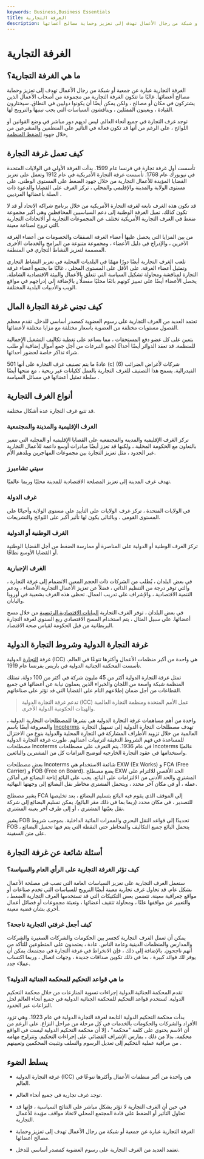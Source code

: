 ```yaml
---
keywords: Business,Business Essentials
title: الغرفة التجارية
description: الغرفة التجارية عبارة عن جمعية أو شبكة من رجال الأعمال تهدف إلى تعزيز وحماية مصالح أعضائها.
---
```


# الغرفة التجارية
## ما هي الغرفة التجارية؟

الغرفة التجارية عبارة عن جمعية أو شبكة من رجال الأعمال تهدف إلى تعزيز وحماية مصالح أعضائها. غالبًا ما تتكون الغرفة التجارية من مجموعة من أصحاب الأعمال الذين يشتركون في مكان أو مصالح ، ولكن يمكن أيضًا أن يكونوا دوليين في النطاق. سيختارون القيادة ، ويعينون الممثلين ، ويناقشون السياسات التي يجب تبنيها والترويج لها.

توجد غرف التجارة في جميع أنحاء العالم. ليس لديهم دور مباشر في وضع القوانين أو اللوائح ، على الرغم من أنها قد تكون فعالة في التأثير على المنظمين والمشرعين من خلال جهود [الضغط المنظمة.](/lobby)

## كيف تعمل غرفة التجارة

تأسست أول غرفة تجارة في فرنسا عام 1599. بدأت الغرفة الأولى في الولايات المتحدة في نيويورك عام 1768. تأسست غرفة التجارة الأمريكية في عام 1912 وتعمل على تعزيز القضايا المؤيدة للأعمال التجارية من خلال جهود الضغط على المستوى الوطني. على مستوى الولاية والمدينة والإقليمي والمحلي ، تركز الغرف على القضايا والدعوة ذات الصلة بأعضائها الفرديين .

قد تكون هذه الغرف تابعة لغرفة التجارة الأمريكية من خلال برنامج شراكة الاتحاد أو قد لا تكون كذلك. تميل الغرفة الوطنية إلى دعم السياسيين المحافظين وهي أكبر مجموعة ضغط في الغرف التجارية الأمريكية تختلف عن المجموعات التجارية أو الاتحادات التجارية التي تروج لصناعة معينة.

من بين المزايا التي يحصل عليها أعضاء الغرفة الصفقات والخصومات من أعضاء الغرفة الآخرين ، والإدراج في دليل الأعضاء ، ومجموعة متنوعة من البرامج والخدمات الأخرى المصممة لتعزيز النشاط التجاري في المنطقة.

تلعب الغرف التجارية أيضًا دورًا مهمًا في البلديات المحلية في تعزيز النشاط التجاري وتمثيل أعضاء الغرفة. على الأقل على المستوى المحلي ، غالبًا ما يجتمع أعضاء غرفة التجارة لمناقشة ومحاولة تشكيل السياسة التي تتعلق بالأعمال والبيئة الاقتصادية الشاملة. يحصل الأعضاء أيضًا على تمييز كونهم بائعًا محليًا مفضلًا [،](/vendor) بالإضافة إلى إدراجهم في مواقع الويب والأدبيات البلدية المختلفة.

## كيف تجني غرفة التجارة المال

تعتمد العديد من الغرف التجارية على رسوم العضوية كمصدر أساسي للدخل. تقدم معظم الفصول مستويات مختلفة من العضوية بأسعار مختلفة مع مزايا مختلفة لأعضائها.

يتعين على كل عضو دفع المستحقات ، مما يساعد على تغطية تكاليف التشغيل الإجمالية للمنظمة. قد تعقد الدوائر أيضًا أحداثًا لجمع التبرعات من أجل جمع أموال إضافية أو طلب شراء تذاكر خاصة لحضور أحداثها.

عادةً ما يتم تصنيف غرف التجارة على أنها 501 (c) (6) شركات لأغراض الضرائب الفيدرالية. يسمح هذا التصنيف للغرف التجارية بالعمل ككيانات غير ربحية ، مع منحها أيضًا سلطة تمثيل أعضائها في مسائل السياسة .

## أنواع الغرف التجارية

قد تتبع غرف التجارة عدة أشكال مختلفة.

### الغرف الإقليمية والمدينة والمجتمعية

تركز الغرف الإقليمية والمدينة والمجتمعية على القضايا الإقليمية أو المحلية التي تتميز بالتعاون مع الحكومة المحلية ، ولكنها قد تعزز أيضًا مبادرات أوسع داعمة للأعمال التجارية عبر الحدود ، مثل تعزيز التجارة بين مجموعات المهاجرين وبلدهم الأم.

### سيتي تشامبرز

تهدف غرف المدينة إلى تعزيز المصلحة الاقتصادية للمدينة محليًا وربما عالميًا.

### غرف الدولة

في الولايات المتحدة ، تركز غرف الولايات على التأييد على مستوى الولاية وأحيانًا على المستوى القومي ، وبالتالي يكون لها تأثير أكبر على اللوائح والتشريعات.

### الغرف الوطنية أو الدولية

تركز الغرف الوطنية أو الدولية على المناصرة أو ممارسة الضغط من أجل القضايا الوطنية أو القضايا الأوسع نطاقًا.

### الغرف الإجبارية

في بعض البلدان ، يُطلب من الشركات ذات الحجم المعين الانضمام إلى غرفة التجارة ، والتي توفر درجة من التنظيم الذاتي ، فضلاً عن تعزيز الأعمال التجارية الأعضاء ، ودعم التنمية الاقتصادية ، والإشراف على تدريب العمال. تحظى هذه الغرف بشعبية في أوروبا واليابان.

في بعض البلدان ، توفر الغرف التجارية [البيانات الاقتصادية الرئيسية](/economic_indicator) من خلال مسح أعضائها. على سبيل المثال ، يتم استخدام المسح الاقتصادي ربع السنوي لغرفة التجارة البريطانية من قبل الحكومة لقياس صحة الاقتصاد.

## غرفة التجارة الدولية وشروط التجارة الدولية

غرفة [التجارة](/international-chamber-of-commerce-icc) الدولية (ICC) هي واحدة من أكبر منظمات الأعمال وأكثرها تنوعًا في العالم. تأسست المحكمة الجنائية الدولية في باريس بفرنسا عام 1919.

تمثل غرفة التجارة الدولية أكثر من 45 مليون شركة في أكثر من 100 دولة. تمتلك المنظمة شبكة واسعة من اللجان والخبراء الذين يعملون نيابة عن أعضائها في جميع القطاعات من أجل ضمان إطلاعهم التام على القضايا التي قد تؤثر على صناعاتهم.

> تدعم غرفة التجارة الدولية (ICC) عمل الأمم المتحدة ومنظمة التجارة العالمية والهيئات الحكومية الدولية الأخرى.

>

واحدة من أهم مساهمات غرفة التجارة الدولية هي نشرها للمصطلحات التجارية الدولية ، والمعروفة أيضًا باسم [Incoterms](/incoterms). تهدف مصطلحات التجارة الدولية إلى تسهيل التجارة العالمية من خلال تزويد الأطراف المشاركة في التجارة المحلية والدولية بنوع من الاختزال للمساعدة في فهم الشروط الدقيقة لترتيبات أعمالهم. طورت غرفة التجارة الدولية مصطلحات Incoterms في عام 1936. يتم التعرف على مصطلحات Incoterms عالميًا واستخدامها في عقود التجارة الخارجية لتوضيح التزامات كل من المشترين والبائعين.

بعض مصطلحات Incoterms شائعة الاستخدام هي EXW (Ex Works) و FCA (Free Carrier) و FOB (Free on Board). يضع مصطلح EXW الحد الأقصى للالتزام على المشتري والحد الأدنى من الالتزامات على البائع. يجب على البائع إتاحة البضائع في أماكن عمله ، أو في مكان آخر محدد ، ويتحمل المشتري مخاطر نقل البضائع إلى وجهتها النهائية.

يشير مصطلح FCA إلى الموقف الذي يقوم فيه البائع بتسليم البضائع ، بعد تخليصها للتصدير ، في مكان محدد (ربما بما في ذلك مقر البائع). يمكن تسليم البضائع إلى شركة نقل يعيّنها المشتري ، أو إلى طرف آخر يعينه المشتري.

يشير FOB تحديدًا إلى قواعد النقل البحري والممرات المائية الداخلية. بموجب شروط FOB ، يتحمل البائع جميع التكاليف والمخاطر حتى النقطة التي يتم فيها تحميل البضائع على متن السفينة.

## أسئلة شائعة عن غرفة التجارة

### كيف تؤثر الغرفة التجارية على الرأي العام والسياسة؟

ستعمل الغرف التجارية على تعزيز السياسات العامة التي تصب في مصلحة الأعمال بشكل عام. قد تحاول غرف تجارية معينة أيضًا الترويج للسياسات التي تخدم صناعات أو مواقع جغرافية معينة. تتضمن بعض التكتيكات التي قد تستخدمها الغرف التجارية الضغط ، والتعبير عن مواقفها علنًا ، ومحاولة تثقيف أعضائها ، وتعبئة مجموعات أو فصائل أعمال أخرى بشأن قضية معينة.

### كيف أجعل غرفتي التجارية ناجحة؟

يمكن أن تعمل الغرف التجارية كجسر بين الحكومات والشركات الصغيرة والشركات والمدارس والمنظمات الدينية وعامة الناس. عادة ، يعتمدون على المتطوعين للتأكد من أنهم ناجحون. بالإضافة إلى ذلك ، فإن الانخراط في غرفة التجارة في مجتمعك يمكن أن يوفر لك فوائد كبيرة ، بما في ذلك تكوين صداقات جديدة ، وجهات اتصال ، وربما اكتساب عملاء جدد.

### ما هي قواعد التحكيم للمحكمة الجنائية الدولية؟

تقدم المحكمة الجنائية الدولية إجراءات تسوية المنازعات من خلال محكمة التحكيم الدولية. تُستخدم قواعد التحكيم للمحكمة الجنائية الدولية في جميع أنحاء العالم لحل النزاعات عبر الحدود.

بدأت محكمة التحكيم الدولية التابعة لغرفة التجارة الدولية في عام 1923. وهي تزود الأفراد والشركات والحكومات بالخدمات في كل مرحلة من مراحل النزاع. على الرغم من أن الاسم يحتوي على كلمة "محكمة" ، إلا أن محكمة التحكيم الدولية ليست في الواقع محكمة. بدلا من ذلك ، يمارس الإشراف القضائي على إجراءات التحكيم. وتتراوح مهامه من مراقبة عملية التحكيم إلى تعديل الرسوم والسلف وتثبيت المحكمين وتعيينهم .

## يسلط الضوء

- غرفة التجارة الدولية (ICC) هي واحدة من أكبر منظمات الأعمال وأكثرها تنوعًا في العالم.

- توجد غرف تجارية في جميع أنحاء العالم.

- في حين أن الغرف التجارية لا تؤثر بشكل مباشر على النتائج السياسية ، فإنها قد تحاول التأثير أو الضغط على قادة المجتمع المحلي لاتخاذ مواقف مؤيدة للأعمال التجارية.

- الغرفة التجارية عبارة عن جمعية أو شبكة من رجال الأعمال تهدف إلى تعزيز وحماية مصالح أعضائها.

- تعتمد العديد من الغرف التجارية على رسوم العضوية كمصدر أساسي للدخل.

